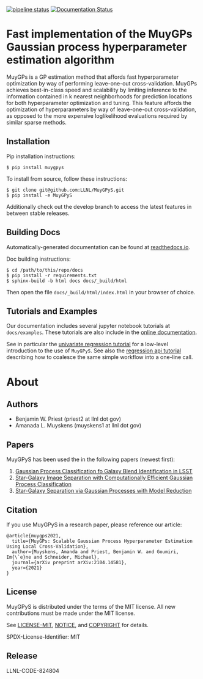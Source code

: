 [![pipeline status](https://lc.llnl.gov/gitlab/muygps/MuyGPyS/badges/main/pipeline.svg)](https://lc.llnl.gov/gitlab/muygps/MuyGPyS/-/commits/main)
[![Documentation Status](https://readthedocs.org/projects/muygpys/badge/?version=stable)](https://muygpys.readthedocs.io/en/latest/?badge=stable)

# Fast implementation of the MuyGPs Gaussian process hyperparameter estimation algorithm


MuyGPs is a GP estimation method that affords fast hyperparameter optimization 
by way of performing leave-one-out cross-validation.
MuyGPs achieves best-in-class speed and scalability by limiting inference to the information contained in k nearest neighborhoods for prediction locations for 
both hyperparameter optimization and tuning.
This feature affords the optimization of hyperparameters by way of leave-one-out cross-validation, as opposed to the more expensive loglikelihood evaluations 
required by similar sparse methods. 


## Installation


Pip installation instructions:
```
$ pip install muygpys
```

To install from source, follow these instructions:
```
$ git clone git@github.com:LLNL/MuyGPyS.git
$ pip install -e MuyGPyS
```

Additionally check out the develop branch to access the latest features in 
between stable releases.

## Building Docs

Automatically-generated documentation can be found at 
[readthedocs.io](https://muygpys.readthedocs.io/en/latest/?).

Doc building instructions:
```
$ cd /path/to/this/repo/docs
$ pip install -r requirements.txt
$ sphinx-build -b html docs docs/_build/html
```
Then open the file `docs/_build/html/index.html` in your browser of choice.


## Tutorials and Examples 

Our documentation includes several jupyter notebook tutorials at 
`docs/examples`.
These tutorials are also include in the 
[online documentation](https://muygpys.readthedocs.io/en/stable/).

See in particular the 
[univariate regression tutorial](docs/examples/univariate_regression_tutorial.ipynb)
for a low-level introduction to the use of `MuyGPyS`.
See also the 
[regression api tutorial](docs/examples/regress_api_tutorial.ipynb)
describing how to coalesce the same simple workflow into a one-line call.


# About

## Authors

* Benjamin W. Priest (priest2 at llnl dot gov)
* Amanada L. Muyskens (muyskens1 at llnl dot gov)

## Papers

MuyGPyS has been used the in the following papers (newest first):

1. [Gaussian Process Classification fo Galaxy Blend Identification in LSST](https://arxiv.org/abs/2107.09246)
2. [Star-Galaxy Image Separation with Computationally Efficient Gaussian Process Classification](https://arxiv.org/abs/2105.01106)
3. [Star-Galaxy Separation via Gaussian Processes with Model Reduction](https://arxiv.org/abs/2010.06094)

## Citation

If you use MuyGPyS in a research paper, please reference our article:

```
@article{muygps2021,
  title={MuyGPs: Scalable Gaussian Process Hyperparameter Estimation Using Local Cross-Validation},
  author={Muyskens, Amanda and Priest, Benjamin W. and Goumiri, Im{\`e}ne and Schneider, Michael},
  journal={arXiv preprint arXiv:2104.14581},
  year={2021}
}

```

## License

MuyGPyS is distributed under the terms of the MIT license.
All new contributions must be made under the MIT license.

See [LICENSE-MIT](LICENSE-MIT), [NOTICE](NOTICE), and [COPYRIGHT](COPYRIGHT) for details.

SPDX-License-Identifier: MIT

## Release

LLNL-CODE-824804
